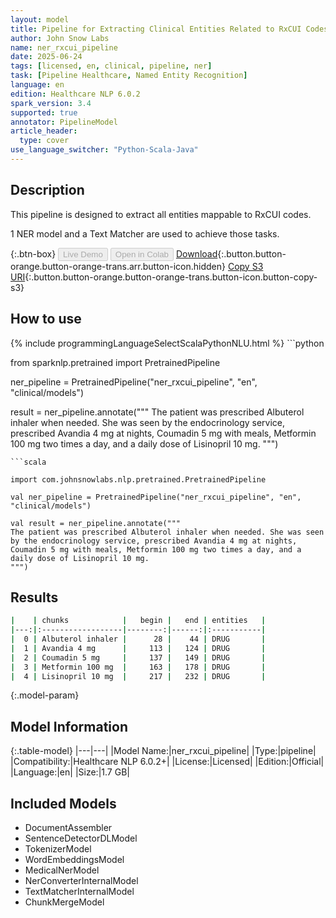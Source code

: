 ```yaml
---
layout: model
title: Pipeline for Extracting Clinical Entities Related to RxCUI Codes
author: John Snow Labs
name: ner_rxcui_pipeline
date: 2025-06-24
tags: [licensed, en, clinical, pipeline, ner]
task: [Pipeline Healthcare, Named Entity Recognition]
language: en
edition: Healthcare NLP 6.0.2
spark_version: 3.4
supported: true
annotator: PipelineModel
article_header:
  type: cover
use_language_switcher: "Python-Scala-Java"
---
```


## Description

This pipeline is designed to extract all entities mappable to RxCUI codes.

1 NER model and a Text Matcher are used to achieve those tasks.

{:.btn-box}
<button class="button button-orange" disabled>Live Demo</button>
<button class="button button-orange" disabled>Open in Colab</button>
[Download](https://s3.amazonaws.com/auxdata.johnsnowlabs.com/clinical/models/ner_rxcui_pipeline_en_6.0.2_3.4_1750795558380.zip){:.button.button-orange.button-orange-trans.arr.button-icon.hidden}
[Copy S3 URI](s3://auxdata.johnsnowlabs.com/clinical/models/ner_rxcui_pipeline_en_6.0.2_3.4_1750795558380.zip){:.button.button-orange.button-orange-trans.button-icon.button-copy-s3}

## How to use



<div class="tabs-box" markdown="1">
{% include programmingLanguageSelectScalaPythonNLU.html %}
```python

from sparknlp.pretrained import PretrainedPipeline

ner_pipeline = PretrainedPipeline("ner_rxcui_pipeline", "en", "clinical/models")

result = ner_pipeline.annotate("""
The patient was prescribed Albuterol inhaler when needed. She was seen by the endocrinology service, prescribed Avandia 4 mg at nights,
Coumadin 5 mg with meals, Metformin 100 mg two times a day, and a daily dose of Lisinopril 10 mg.
""")

```
```scala

import com.johnsnowlabs.nlp.pretrained.PretrainedPipeline

val ner_pipeline = PretrainedPipeline("ner_rxcui_pipeline", "en", "clinical/models")

val result = ner_pipeline.annotate("""
The patient was prescribed Albuterol inhaler when needed. She was seen by the endocrinology service, prescribed Avandia 4 mg at nights,
Coumadin 5 mg with meals, Metformin 100 mg two times a day, and a daily dose of Lisinopril 10 mg.
""")

```
</div>

## Results

```bash
|    | chunks            |   begin |   end | entities   |
|---:|:------------------|--------:|------:|:-----------|
|  0 | Albuterol inhaler |      28 |    44 | DRUG       |
|  1 | Avandia 4 mg      |     113 |   124 | DRUG       |
|  2 | Coumadin 5 mg     |     137 |   149 | DRUG       |
|  3 | Metformin 100 mg  |     163 |   178 | DRUG       |
|  4 | Lisinopril 10 mg  |     217 |   232 | DRUG       |
```

{:.model-param}
## Model Information

{:.table-model}
|---|---|
|Model Name:|ner_rxcui_pipeline|
|Type:|pipeline|
|Compatibility:|Healthcare NLP 6.0.2+|
|License:|Licensed|
|Edition:|Official|
|Language:|en|
|Size:|1.7 GB|

## Included Models

- DocumentAssembler
- SentenceDetectorDLModel
- TokenizerModel
- WordEmbeddingsModel
- MedicalNerModel
- NerConverterInternalModel
- TextMatcherInternalModel
- ChunkMergeModel